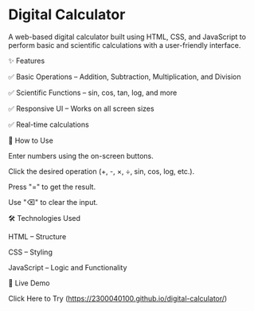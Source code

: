 # Digital Calculator
A web-based digital calculator built using HTML, CSS, and JavaScript to perform basic and scientific calculations with a user-friendly interface.

✨ Features

✅ Basic Operations – Addition, Subtraction, Multiplication, and Division

✅ Scientific Functions – sin, cos, tan, log, and more

✅ Responsive UI – Works on all screen sizes

✅ Real-time calculations

🚀 How to Use

Enter numbers using the on-screen buttons.

Click the desired operation (+, -, ×, ÷, sin, cos, log, etc.).

Press "=" to get the result.

Use "⌫" to clear the input.

🛠️ Technologies Used

HTML – Structure

CSS – Styling

JavaScript – Logic and Functionality

📌 Live Demo

Click Here to Try (https://2300040100.github.io/digital-calculator/)
